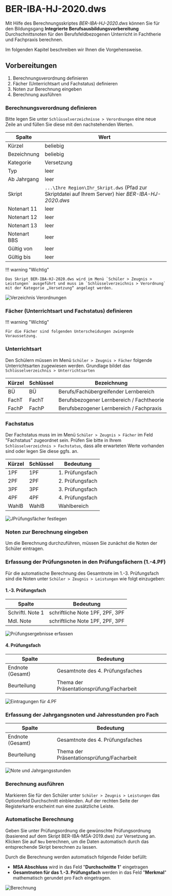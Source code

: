 # BER-IBA-HJ-2020.dws

Mit Hilfe des Berechnungsskriptes _BER-IBA-HJ-2020.dws_ können Sie für den Bildungsgang **Integrierte Berufsausbildungsvorbereitung**  Durchschnittsnoten für den Berufsfeldbezogenen Unterricht in Fachtherie und Fachpraxis berechnen.

Im folgenden Kapitel beschreiben wir Ihnen die Vorgehensweise.

## Vorbereitungen

1. Berechnungsverordnung definieren
2. Fächer (Unterrichtsart und Fachstatus) definieren
3. Noten zur Berechnung eingeben
4. Berechnung ausführen

### Berechnungsverordnung definieren

Bitte legen Sie unter `Schlüsselverzeichnisse > Verordnungen` eine neue Zeile an und füllen Sie diese mit den nachstehenden Werten.

| Spalte | Wert|
|---|---|
| Kürzel| beliebig                                 |
| Bezeichnung  | beliebig                                 |
| Kategorie    | Versetzung                               |
| Typ          | leer                                     |
| Ab Jahrgang  | leer                                     |
| Skript       | ```...\Ihre Region\Ihr_Skript.dws``` (Pfad zur Skriptdatei auf Ihrem Server) hier _BER-IBA-HJ-2020.dws_ |
| Notenart 11  | leer                                     |
| Notenart 12  | leer                                     |
| Notenart 13  | leer                                     |
| Notenart BBS | leer                                     |
| Gültig von   | leer                                     |
| Gültig bis   | leer                                     |

!!! warning "Wichtig"

    Das Skript BER-IBA-HJ-2020.dws wird im Menü `Schüler > Zeugnis > Leistungen` ausgeführt und muss im `Schlüsselverzeichnis > Verordnung` mit der Kategorie „Versetzung“ angelegt werden.

![Verzeichnis Verordnungen](/assets/images/IBA/IBA01.png)

### Fächer (Unterrichtsart und Fachstatus) definieren

!!! warning "Wichtig"

    Für die Fächer sind folgenden Unterscheidungen zwingende Voraussetzung.

### Unterrichtsart

Den Schülern müssen im Menü `Schüler > Zeugnis > Fächer` folgende Unterrichtsarten zugewiesen werden. Grundlage bildet das `Schlüsselverzeichnis > Unterrichtsarten`

|Kürzel |Schlüssel|Bezeichnung|
|--|--|--|
|BÜ|BÜ |Berufs/Fachübergreifender Lernbereich|
|FachT| FachT |Berufsbezogener Lernbereich / Fachtheorie|
|FachP| FachP |Berufsbezogener Lernbereich / Fachpraxis|

### Fachstatus

Der Fachstatus muss im im Menü `Schüler > Zeugnis > Fächer` im Feld "Fachstatus" zugeordnet sein.
Prüfen Sie bitte in Ihrem `Schlüsselverzeichnis > Fachstatus`,  dass alle erwarteten Werte vorhanden sind oder legen Sie diese ggfs. an.

| Kürzel | Schlüssel | Bedeutung       |
|--------|-----------|-----------------|
| 1PF    | 1PF       | 1. Prüfungsfach |
| 2PF    | 2PF       | 2. Prüfungsfach |
| 3PF    | 3PF       | 3. Prüfungsfach |
| 4PF    | 4PF       | 4. Prüfungsfach |
| WahlB  | WahlB     | Wahlbereich     |

![JPrüfungsfächer festlegen](/assets/images/MSA.IBA.Prüfungsfächer.png)

### Noten zur Berechnung eingeben

Um die Berechnung durchzuführen, müssen Sie zunächst die Noten der Schüler eintragen.

### Erfassung der Prüfungsnoten in den Prüfungsfächern (1.-4.PF)

Für die automatische Berechnung des Gesamtnote im 1.-3. Prüfungsfach sind die Noten unter  ``Schüler > Zeugnis > Leistungen`` wie folgt einzugeben:

#### 1.-3. Prüfungsfach

| Spalte           | Bedeutung                       |
|------------------|---------------------------------|
| Schriftl. Note 1 | schriftliche Note 1PF, 2PF, 3PF |
| Mdl. Note        | schriftliche Note 1PF, 2PF, 3PF |

![Prüfungsergebnisse erfassen](/assets/images/MSA.IBA.Prüfungsfächer.Schrift.Mdl.png)

#### 4. Prüfungsfach

| Spalte           | Bedeutung                                |
|------------------|------------------------------------------|
| Endnote (Gesamt) | Gesamtnote des 4. Prüfungsfaches         |
| Beurteilung      | Thema der Präsentationsprüfung/Facharbeit |

![Eintragungen für 4.PF](/assets/images/MSA.IBA.4.PF.png)

### Erfassung der Jahrgangsnoten und Jahresstunden pro Fach

| Spalte           | Bedeutung                                |
|------------------|------------------------------------------|
| Endnote (Gesamt) | Gesamtnote des 4. Prüfungsfaches         |
| Beurteilung      | Thema der Präsentationsprüfung/Facharbeit |

![Note und Jahrgangsstunden](/assets/images/MSA.IBA.Jahresnoten.png)

### Berechnung ausführen

Markieren Sie für den Schüler unter ``Schüler > Zeugnis > Leistungen`` das Optionsfeld Durchschnitt einblenden. Auf der rechten Seite der Registerkarte erscheint nun eine zusätzliche Leiste.

### Automatische Berechnung

Geben Sie unter Prüfungsordnung die gewünschte Prüfungsordnung (basierend auf dem Skript BER-IBA-MSA-2019.dws) zur Versetzung an. Klicken Sie auf ``Neu`` berechnen, um die Daten automatisch durch das entsprechende Skript berechnen zu lassen.

Durch die Berechnung werden automatisch folgende Felder befüllt:

* **MSA Abschluss** wird in das Feld "**Durchschnitte 1**" eingetragen
* **Gesamtnoten für das 1.-3. Prüfungsfach** werden in das Feld "**Merkmal**" mathematisch gerundet pro Fach eingetragen.

![Berechnung](/assets/images/MSA.IBA.Durchschnitt.png)
